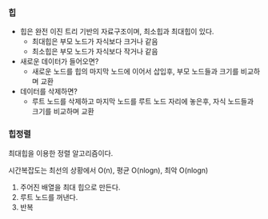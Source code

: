 ### 힙

- 힙은 완전 이진 트리 기반의 자료구조이며, 최소힙과 최대힙이 있다.
    - 최대힙은 부모 노드가 자식보다 크거나 같음
    - 최소힙은 부모 노드가 자식보다 작거나 같음
- 새로운 데이터가 들어오면?
    - 새로운 노드를 힙의 마지막 노드에 이어서 삽입후, 부모 노드들과 크기를 비교하며 교환
- 데이터를 삭제하면?
    - 루트 노드를 삭제하고 마지막 노드를 루트 노드 자리에 놓은후, 자식 노드들과 크기를 비교하며 교환
    

### 힙정렬

최대힙을 이용한 정렬 알고리즘이다.

시간복잡도는 최선의 상황에서 O(n), 평균 O(nlogn), 최악 O(nlogn)

1. 주어진 배열을 최대 힙으로 만든다.
2. 루트 노드를 꺼낸다.
3. 반복
